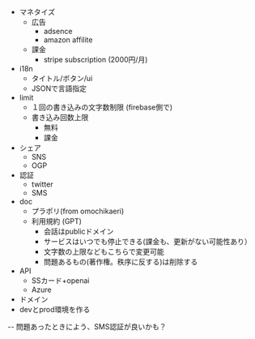 
- マネタイズ
  - 広告
    - adsence
    - amazon affilite
  - 課金
    - stripe subscription (2000円/月)
- i18n
  - タイトル/ボタン/ui
  - JSONで言語指定
- limit
  - １回の書き込みの文字数制限
    (firebase側で)
  - 書き込み回数上限
    - 無料
    - 課金
- シェア
  - SNS
  - OGP
- 認証
  - twitter
  - SMS
- doc
  - プラポリ(from omochikaeri)
  - 利用規約 (GPT)
    - 会話はpublicドメイン
    - サービスはいつでも停止できる(課金も、更新がない可能性あり）
    - 文字数の上限などもこちらで変更可能
    - 問題あるもの(著作権。秩序に反する)は削除する
- API
  - SSカード+openai
  - Azure
- ドメイン
- devとprod環境を作る

--
問題あったときによう、SMS認証が良いかも？
